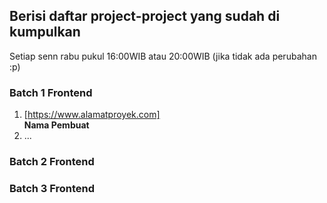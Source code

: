 ## Berisi daftar project-project yang sudah di kumpulkan

Setiap senn rabu  pukul 16:00WIB atau 20:00WIB (jika tidak ada perubahan :p)

### Batch 1 Frontend
1. [https://www.alamatproyek.com]  
   **Nama Pembuat**  
2. ...


### Batch 2 Frontend


### Batch 3 Frontend
